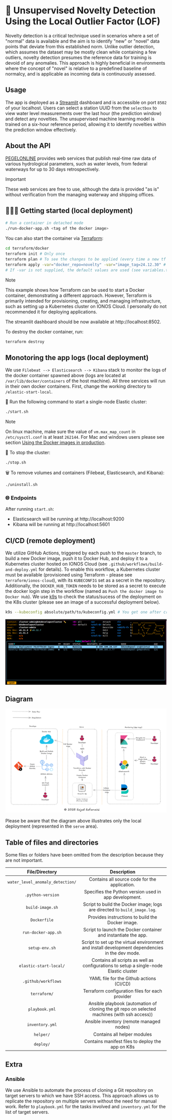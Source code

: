 # 🚀 Unsupervised Novelty Detection Using the Local Outlier Factor (LOF)

Novelty detection is a critical technique used in scenarios where a set of "normal" data is available and the aim is to identify "new" or "novel" data points that deviate from this established norm. Unlike outlier detection, which assumes the dataset may be mostly clean while containing a few outliers, novelty detection presumes the reference data for training is devoid of any anomalies. This approach is highly beneficial in environments where the concept of "novel" is relative to a predefined baseline of normalcy, and is applicable as incoming data is continuously assessed.

## Usage

The app is deployed as a [Streamlit](https://streamlit.io/) dashboard and is accessible on port `8502` of your localhost. Users can select a station UUID from the `selectbox` to view water level measurements over the last hour (the prediction window) and detect any novelties. The unsupervised machine learning model is trained on a six-hour reference period, allowing it to identify novelties within the prediction window effectively.

## About the API

[PEGELONLINE](https://www.pegelonline.wsv.de/webservice/ueberblick) provides web services that publish real-time raw data of various hydrological parameters, such as water levels, from federal waterways for up to 30 days retrospectively. 

> [!IMPORTANT] 
> These web services are free to use, although the data is provided "as is" without verification from the managing waterway and shipping offices.

## 🏃‍♀️‍➡️ Getting started (local deployment)

```bash
# Run a container in detached mode
./run-docker-app.sh <tag of the docker image>
```

You can also start the container via [Terraform](https://www.terraform.io/):

```bash
cd terraform/docker
terraform init # Only once
terraform plan # To see the changes to be applied (every time a new tf file is added or modified)
terraform apply -var="docker_repo=novelty" -var="image_tag=24.12.30" # Creating the docker container
# If -var is not supplied, the default values are used (see variables.tf in the directory)
```

> [!Note]
> This example shows how Terraform can be used to start a Docker container, demonstrating a different approach. However, Terraform is primarily intended for provisioning, creating, and managing infrastructure, such as setting up a Kubernetes cluster on IONOS Cloud. I personally do not recommended it for deploying applications.

The streamlit dashboard should be now available at http://localhost:8502. 

To destroy the docker container, run:

```bash
terraform destroy
``` 

## Monotoring the app logs (local deployment)

We use `Filebeat --> Elasticsearch --> Kibana` stack to monitor the logs of the docker container spawned above (logs are located at `/var/lib/docker/containers` of the host machine). All three services will run in their own docker containers. First, change the working directory to `/elastic-start-local`.

🐳 Run the following command to start a single-node Elastic cluster: 

```bash
./start.sh
```
> [!NOTE]
> On linux machine, make sure the value of `vm.max_map_count` in `/etc/sysctl.conf` is at least `262144`. For Mac and windows users
> please see section [Using the Docker images in production](https://www.elastic.co/guide/en/elasticsearch/reference/current/docker.html#docker-prod-prerequisites).

🛑 To stop the cluster:

```bash
./stop.sh
```

🗑️ To remove volumes and containers (Filebeat, Elasticsearch, and Kibana):

```bash
./uninstall.sh
```

### 🌐 Endpoints

After running `start.sh`:
- Elasticsearch will be running at http://localhost:9200
- Kibana will be running at http://localhost:5601

## CI/CD (remote deployment)

We utilize GitHub Actions, triggered by each push to the `master` branch, to build a new Docker image, push it to Docker Hub, and deploy it to a Kubernetes cluster hosted on IONOS Cloud (see `.github/workflows/build-and-deploy.yml` for details). To enable this workflow, a Kubernetes cluster must be available (provisioned using Terraform - please see `terraform/ionos-cloud`), with its `KUBECONFIG` set as a secret in the repository. Additionally, the `DOCKER_HUB_TOKEN` needs to be stored as a secret to execute the docker login step in the workflow (named as `Push the docker image to Docker Hub`). We use [k9s](https://k9scli.io/)
to check the status/sucess of the deployment on the K8s cluster (please see an image of a successful deployment below).

```bash
k9s --kubeconfig absolute/path/to/kubeconfig.yml # You get one after creating a K8s cluster (please see helper/get_k8s_config.py)
```
![Diagram of components](./pictures/status.png "Status of K8s deployment (success)")


## Diagram 

![Diagram of components](./diagrams/comp.png "Diagram of components")

Please be aware that the diagram above illustrates only the local deployment (represented in the `serve` area).


## Table of files and directories

Some files or folders have been omitted from the description because they are not important.

|           File/Directory        |             Description           |
|:-------------------------------:|:---------------------------------:|
| `water_level_anomaly_detection/` | Contains all source code for the application. |
| `.python-version` | Specifies the Python version used in app development. |
| `build-image.sh` | Script to build the Docker image; logs are directed to `build_image.log`. |
| `Dockerfile` | Provides instructions to build the Docker image. |
| `run-docker-app.sh` | Script to launch the Docker container and instantiate the app. |
| `setup-env.sh` | Script to set up the virtual environment and install development dependencies in the dev mode. | 
| `elastic-start-local/` | Contains all scripts as well as configurations to setup a single-node Elastic cluster |
| `.github/workflows` | YAML file for the Github actions (CI/CD) |
| `terraform/` | Terraform configuration files for each provider |
| `playbook.yml` | Ansible playbook (automation of cloning the git repo on selected machines (with ssh access)) |
| `inventory.yml` | Ansible inventory (remote managed nodes) |
| `helper/` | Contains all helper modules |
| `deploy/` | Contains manifest files to deploy the app on K8s |


## Extra

### Ansible

We use Ansible to automate the process of cloning a Git repository on target servers to which we have SSH access. This approach allows us to replicate the repository on multiple servers without the need for manual work. Refer to `playbook.yml` for the tasks involved and `inventory.yml` for the list of target servers.  